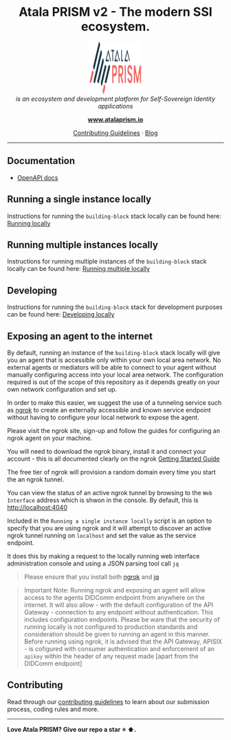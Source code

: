 <h1 align="center">Atala PRISM v2 - The modern SSI ecosystem.</h1>
<p align="center">
  <img src="docs/images/logos/atala-prism-logo.svg" alt="atala-prism-logo" width="120px" height="120px" />
  <br>
  <i> is an ecosystem and development platform for Self-Sovereign Identity applications
  </i>
  <br>
</p>
<p align="center">
  <a href="https://www.atalaprism.io">
    <strong>www.atalaprism.io</strong>
  </a>
  <br>
</p>
<p align="center">
  <a href="CONTRIBUTING.md">Contributing Guidelines</a> · <a href="https://blog.atalaprism.io/">Blog</a>
</p>
<hr>

## Documentation

* [OpenAPI docs](openapi)

## Running a single instance locally

Instructions for running the `building-block` stack locally can be found here: [Running locally](infrastructure/local/README.md)

## Running multiple instances locally

Instructions for running multiple instances of the `building-block` stack locally can be found here: [Running multiple locally](infrastructure/multi/README.md)

## Developing

Instructions for running the `building-block` stack for development purposes can be found here: [Developing locally](infrastructure/local/README.md)

## Exposing an agent to the internet

By default, running an instance of the `building-block` stack locally will give you an agent that is accessible only within your own local area network. No external agents or mediators will be able to connect to your agent without manually configuring access into your local area network. The configuration required is out of the scope of this repository as it depends greatly on your own network configuration and set up.

In order to make this easier, we suggest the use of a tunneling service such as [ngrok](https://ngrok.com/) to create an externally accessible and known service endpoint without having to configure your local network to expose the agent.

Please visit the ngrok site, sign-up and follow the guides for configuring an ngrok agent on your machine.

You will need to download the ngrok binary, install it and connect your account - this is all documented clearly on the ngrok [Getting Started Guide](https://dashboard.ngrok.com/get-started/setup)

The free tier of ngrok will provision a random domain every time you start the an ngrok tunnel. 

You can view the status of an active ngrok tunnel by browsing to the `Web Interface` address which is shwon in the console. By default, this is [http://localhost:4040](http://localhost:4040)

Included in the `Running a single instance locally` script is an option to specify that you are using ngrok and it will attempt to discover an active ngrok tunnel running on `localhost` and set the value as the service endpoint.

It does this by making a request to the locally running web interface administration console and using a JSON parsing tool call `jq` 

> Please ensure that you install both [ngrok](https://ngrok.com/) and [jq](https://stedolan.github.io/jq/)

> Important Note: Running ngrok and exposing an agent will allow access to the agents DIDComm endpoint from anywhere on the internet. It will also allow - with the default configuration of the API Gateway - connection to any endpoint without authentication. This includes configuration endpoints. Please be ware that the security of running locally is not configured to production standards and consideration should be given to running an agent in this manner. Before running using ngrok, it is advised that the API Gateway, APISIX - is cofigured with consumer authentication and enforcement of an `apikey` within the header of any request made [apart from the DIDComm endpoint]



## Contributing

Read through our [contributing guidelines][contributing] to learn about our submission process, coding rules and more.

<hr>

**Love Atala PRISM? Give our repo a star :star: :arrow_up:.**

[openapi]: docs/README.md
[contributing]: CONTRIBUTING.md
